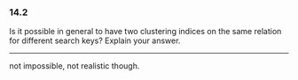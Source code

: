 ### 14.2

Is it possible in general to have two clustering indices on the same relation for different search keys? Explain your answer.

---

not impossible, not realistic though.
